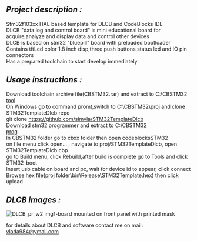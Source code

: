 ## *Project description :*

Stm32f103xx HAL based template for DLCB and CodeBlocks IDE  
DLCB "data log and control board" is mini educational board for acquire,analyze and display data and control other devices  
DLCB is based on stm32 "bluepill" board with preloaded bootloader  
Contains tftLcd color 1.8 inch disp,three push buttons,status led and IO pin connectors   
Has a prepared toolchain to start develop immediately

## *Usage instructions :*

Download toolchain archive file(CBSTM32.rar) and extract to C:\CBSTM32  
[tool](http://www.mediafire.com/file/1up08iaxh97kk4d/CBSTM32.rar/file)  
On Windows go to command promt,switch to C:\CBSTM32\proj and clone STM32TemplateDlcb repo  
git clone https://github.com/simvla/STM32TemplateDlcb  
Download stm32 programmer and extract to C:\CBSTM32  
[prog](https://libstock.mikroe.com/projects/download/1862/10967/1531996605_mikrobootloader_other_other.zip)  
In CBSTM32 folder go to cbxx folder then open codeblocksSTM32  
on file menu click open... , navigate to proj/STM32TemplateDlcb, open STM32TemplateDlcb.cbp  
go to Build menu, click Rebuild,after build is complete go to Tools and click STM32-boot  
Insert usb cable on board and pc, wait for device id to appear, click connect  
Browse hex file(proj folder\bin\Release\STM32Template.hex) then click upload  

## *DLCB images :*  

![DLCB_pr_w2](https://user-images.githubusercontent.com/50554409/72880197-affa5600-3cfe-11ea-9a9c-0e51a42ec95e.png) 
img1-board mounted on front panel with printed mask  



for details about DLCB and software contact me on mail: vlada984@ymail.com



